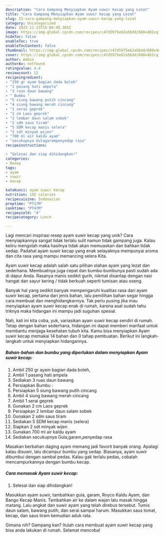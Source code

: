 ```yaml
---
description: "Cara Gampang Menyiapkan Ayam suwir kecap yang Lezat"
title: "Cara Gampang Menyiapkan Ayam suwir kecap yang Lezat"
slug: 31-cara-gampang-menyiapkan-ayam-suwir-kecap-yang-lezat
category: Uncategorized
date: 2022-11-23T15:04:49.365Z
image: https://img-global.cpcdn.com/recipes/c47d5975e62a56dd/680x482cq70/ayam-suwir-kecap-foto-resep-utama.jpg
hideToc: false
enableToc: true
enableTocContent: false
thumbnail: https://img-global.cpcdn.com/recipes/c47d5975e62a56dd/680x482cq70/ayam-suwir-kecap-foto-resep-utama.jpg
cover: https://img-global.cpcdn.com/recipes/c47d5975e62a56dd/680x482cq70/ayam-suwir-kecap-foto-resep-utama.jpg
author: Admin
authorAv: notfound
ratingvalue: 4.4
reviewcount: 12
recipeingredient:
- "250 gr ayam bagian dada boleh"
- "1 pasang hati ampela"
- "3 ruas daun bawang"
- " Bumbu "
- "5 siung bawang putih cincang"
- "4 siung bawang merah cincang"
- "1 serai geprek"
- "2 cm Laos geprek"
- "2 lembar daun salam sobek"
- "2 sdm saus tiram"
- "5 SDM kecap manis selera"
- "2 sdt minyak wijen"
- "700 ml air kaldu ayam"
- "secukupnya Gulagarampenyedap rasa"
recipeinstructions:

- "Selesai dan siap dihidangkan!"
categories:
- Resep
tags:
- ayam
- suwir
- kecap

katakunci: ayam suwir kecap 
nutrition: 145 calories
recipecuisine: Indonesian
preptime: "PT17M"
cooktime: "PT47M"
recipeyield: "4"
recipecategory: Lunch

---
```





Lagi mencari inspirasi resep ayam suwir kecap yang unik? Cara menyiapkannya sangat tidak terlalu sulit namun tidak gampang juga. Kalau keliru mengolah maka hasilnya tidak akan memuaskan dan bahkan tidak sedap. Padahal ayam suwir kecap yang enak selayaknya mempunyai aroma dan cita rasa yang mampu memancing selera Kita.





Ayam suwir kecap adalah salah satu pilihan olahan ayam yang lezat dan sederhana. Membuatnya juga cepat dan bumbu-bumbunya pasti sudah ada di dapur Anda. Rasanya manis sedikit gurih, nikmat disantap dengan nasi hangat dan sayur kering / tidak berkuah seperti tumisan atau oseng.

Banyak hal yang sedikit banyak mempengaruhi kualitas rasa dari ayam suwir kecap, pertama dari jenis bahan, lalu pemilihan bahan segar hingga cara membuat dan menghidangkannya. Tak perlu pusing jika mau menyiapkan ayam suwir kecap enak di rumah, karena asal sudah tahu triknya maka hidangan ini mampu jadi suguhan spesial.






Nah, kali ini kita coba, yuk, variasikan ayam suwir kecap sendiri di rumah. Tetap dengan bahan sederhana, hidangan ini dapat memberi manfaat untuk membantu menjaga kesehatan tubuh kita. Kamu bisa menyiapkan Ayam suwir kecap memakai 14 bahan dan 0 tahap pembuatan. Berikut ini langkah-langkah untuk menyiapkan hidangannya.

<!--inarticleads1-->

##### Bahan-bahan dan bumbu yang diperlukan dalam menyiapkan Ayam suwir kecap:

1. Ambil 250 gr ayam bagian dada boleh,
1. Ambil 1 pasang hati ampela
1. Sediakan 3 ruas daun bawang
1. Persiapkan  Bumbu :
1. Persiapkan 5 siung bawang putih cincang
1. Ambil 4 siung bawang merah cincang
1. Ambil 1 serai geprek
1. Gunakan 2 cm Laos geprek
1. Persiapkan 2 lembar daun salam sobek
1. Gunakan 2 sdm saus tiram
1. Sediakan 5 SDM kecap manis (selera)
1. Siapkan 2 sdt minyak wijen
1. Gunakan 700 ml air kaldu ayam
1. Sediakan secukupnya Gula,garam,penyedap rasa


Masakan berbahan daging ayam memang jadi favorit banyak orang. Apalagi kalau disuwir, lalu dicampur bumbu yang sedap. Biasanya, ayam suwir dibumbui dengan sambal pedas. Kalau gak terlalu pedas, cobalah mencampurkannya dengan bumbu kecap. 

<!--inarticleads2-->

##### Cara memasak Ayam suwir kecap:


1. Selesai dan siap dihidangkan!

Masukkan ayam suwir, tambahkan gula, garam, Royco Kaldu Ayam, dan Bango Kecap Manis. Tambahkan air ke dalam wajan lalu masak hingga matang. Lalu angkat dan suwir ayam yang telah direbus tersebut. Tumis daun salam, bawang putih, dan serai sampai harum. Masukkan saus tomat, kecap, dan saus tiram kemudian aduk rata. 

Gimana nih? Gampang kan? Itulah cara membuat ayam suwir kecap yang bisa anda lakukan di rumah. Selamat mencoba!
